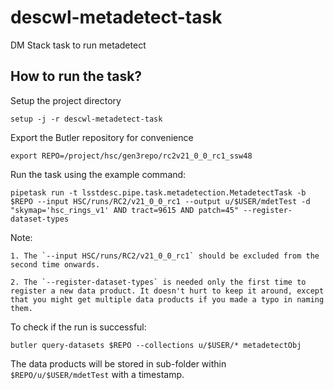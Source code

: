 # descwl-metadetect-task
DM Stack task to run metadetect

## How to run the task?

Setup the project directory

`setup -j -r descwl-metadetect-task`

Export the Butler repository for convenience

`export REPO=/project/hsc/gen3repo/rc2v21_0_0_rc1_ssw48`

Run the task using the example command:

`pipetask run -t lsstdesc.pipe.task.metadetection.MetadetectTask -b $REPO --input HSC/runs/RC2/v21_0_0_rc1 --output u/$USER/mdetTest -d "skymap='hsc_rings_v1' AND tract=9615 AND patch=45" --register-dataset-types`

Note:

    1. The `--input HSC/runs/RC2/v21_0_0_rc1` should be excluded from the second time onwards.

    2. The `--register-dataset-types` is needed only the first time to register a new data product. It doesn't hurt to keep it around, except that you might get multiple data products if you made a typo in naming them.

To check if the run is successful:

`butler query-datasets $REPO --collections u/$USER/* metadetectObj`

The data products will be stored in sub-folder within `$REPO/u/$USER/mdetTest` with a timestamp.
